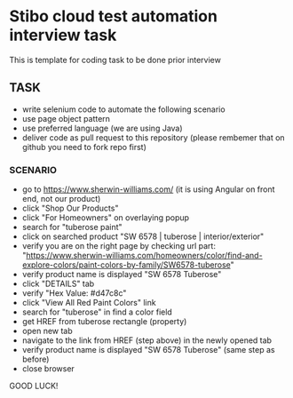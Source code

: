 # Stibo cloud test automation interview task

This is template for coding task to be done prior interview

## TASK
- write selenium code to automate the following scenario
- use page object pattern
- use preferred language (we are using Java)
- deliver code as pull request to this repository (please rembemer that on github you need to fork repo first)

### SCENARIO
- go to https://www.sherwin-williams.com/ (it is using Angular on front end, not our product)
- click "Shop Our Products"
- click "For Homeowners" on overlaying popup
- search for "tuberose paint"
- click on searched product "SW 6578 | tuberose | interior/exterior"
- verify you are on the right page by checking url part: "https://www.sherwin-williams.com/homeowners/color/find-and-explore-colors/paint-colors-by-family/SW6578-tuberose"
- verify product name is displayed "SW 6578 Tuberose"
- click "DETAILS" tab
- verify "Hex Value: #d47c8c"
- click "View All Red Paint Colors" link
- search for "tuberose" in find a color field
- get HREF from tuberose rectangle (property)
- open new tab
- navigate to the link from HREF (step above) in the newly opened tab
- verify product name is displayed "SW 6578 Tuberose" (same step as before)
- close browser

GOOD LUCK!
